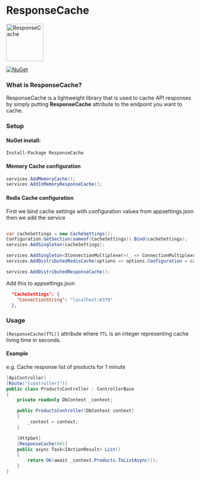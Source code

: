 # ResponseCache
<img src="https://api.nuget.org/v3-flatcontainer/responsecache/1.0.4/icon" width="100" height="100" alt="ResponseCache">

[![NuGet](https://img.shields.io/badge/nuget-v1.0.5-blue)](https://www.nuget.org/packages/ResponseCache/)

### What is ResponseCache?
ResponseCache is a lightweight library that is used to cache API responses by simply putting **ResponseCache** attribute to the endpoint you want to cache.

### Setup

#### NuGet install:
```
Install-Package ResponseCache
```

#### Memory Cache configuration
```csharp
services.AddMemoryCache();
services.AddInMemoryResponseCache();
```

#### Redis Cache configuration
First we bind cache settings with configuration values from appsettings.json then we add the service

```csharp

var cacheSettings = new CacheSettings();
Configuration.GetSection(nameof(CacheSettings)).Bind(cacheSettings);
services.AddSingleton(cacheSettings);

services.AddSingleton<IConnectionMultiplexer>(_ => ConnectionMultiplexer.Connect(cacheSettings.ConnectionString));
services.AddDistributedRedisCache(options => options.Configuration = cacheSettings.ConnectionString);

services.AddDistributedResponseCache();
```
Add this to appsettings.json
```json
  "CacheSettings": {
    "ConnectionString": "localhost:6379"
  },
```

### Usage
``` [ResponseCache(TTL)] ``` attribute where ``` TTL ``` is an integer representing cache living time in seconds.

#### Example
e.g. Cache response list of products for 1 minute
```csharp
[ApiController]
[Route("[controller]")]
public class ProductsController : ControllerBase
{
    private readonly DbContext _context;

    public ProductsController(DbContext context)
    {
        _context = context;
    }

    [HttpGet]
    [ResponseCache(60)]
    public async Task<IActionResult> List()
    {
        return Ok(await _context.Products.ToListAsync());
    }
}     
```

